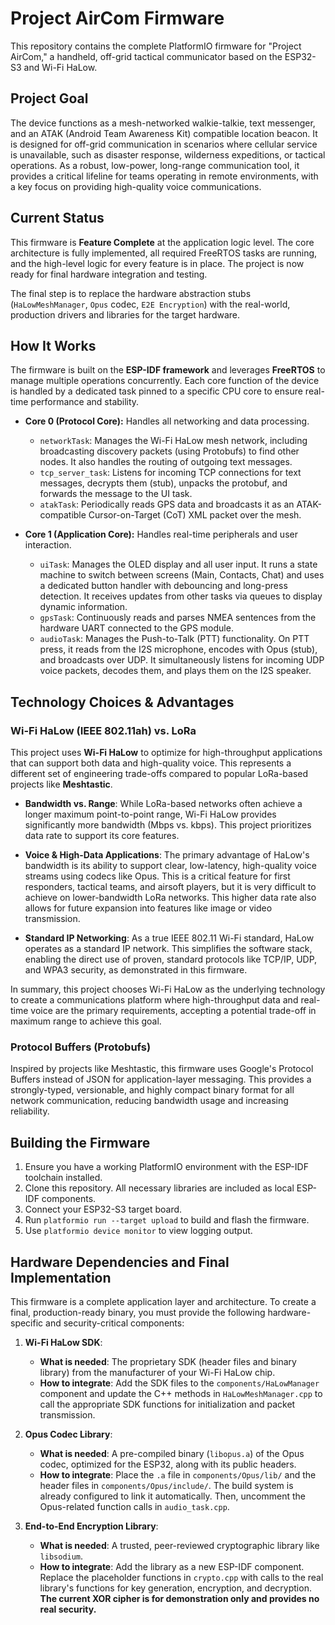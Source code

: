# Project AirCom Firmware

This repository contains the complete PlatformIO firmware for "Project AirCom," a handheld, off-grid tactical communicator based on the ESP32-S3 and Wi-Fi HaLow.

## Project Goal

The device functions as a mesh-networked walkie-talkie, text messenger, and an ATAK (Android Team Awareness Kit) compatible location beacon. It is designed for off-grid communication in scenarios where cellular service is unavailable, such as disaster response, wilderness expeditions, or tactical operations. As a robust, low-power, long-range communication tool, it provides a critical lifeline for teams operating in remote environments, with a key focus on providing high-quality voice communications.

## Current Status

This firmware is **Feature Complete** at the application logic level. The core architecture is fully implemented, all required FreeRTOS tasks are running, and the high-level logic for every feature is in place. The project is now ready for final hardware integration and testing.

The final step is to replace the hardware abstraction stubs (`HaLowMeshManager`, `Opus` codec, `E2E Encryption`) with the real-world, production drivers and libraries for the target hardware.

## How It Works

The firmware is built on the **ESP-IDF framework** and leverages **FreeRTOS** to manage multiple operations concurrently. Each core function of the device is handled by a dedicated task pinned to a specific CPU core to ensure real-time performance and stability.

*   **Core 0 (Protocol Core):** Handles all networking and data processing.
    *   `networkTask`: Manages the Wi-Fi HaLow mesh network, including broadcasting discovery packets (using Protobufs) to find other nodes. It also handles the routing of outgoing text messages.
    *   `tcp_server_task`: Listens for incoming TCP connections for text messages, decrypts them (stub), unpacks the protobuf, and forwards the message to the UI task.
    *   `atakTask`: Periodically reads GPS data and broadcasts it as an ATAK-compatible Cursor-on-Target (CoT) XML packet over the mesh.

*   **Core 1 (Application Core):** Handles real-time peripherals and user interaction.
    *   `uiTask`: Manages the OLED display and all user input. It runs a state machine to switch between screens (Main, Contacts, Chat) and uses a dedicated button handler with debouncing and long-press detection. It receives updates from other tasks via queues to display dynamic information.
    *   `gpsTask`: Continuously reads and parses NMEA sentences from the hardware UART connected to the GPS module.
    *   `audioTask`: Manages the Push-to-Talk (PTT) functionality. On PTT press, it reads from the I2S microphone, encodes with Opus (stub), and broadcasts over UDP. It simultaneously listens for incoming UDP voice packets, decodes them, and plays them on the I2S speaker.

## Technology Choices & Advantages

### Wi-Fi HaLow (IEEE 802.11ah) vs. LoRa

This project uses **Wi-Fi HaLow** to optimize for high-throughput applications that can support both data and high-quality voice. This represents a different set of engineering trade-offs compared to popular LoRa-based projects like **Meshtastic**.

*   **Bandwidth vs. Range**: While LoRa-based networks often achieve a longer maximum point-to-point range, Wi-Fi HaLow provides significantly more bandwidth (Mbps vs. kbps). This project prioritizes data rate to support its core features.

*   **Voice & High-Data Applications**: The primary advantage of HaLow's bandwidth is its ability to support clear, low-latency, high-quality voice streams using codecs like Opus. This is a critical feature for first responders, tactical teams, and airsoft players, but it is very difficult to achieve on lower-bandwidth LoRa networks. This higher data rate also allows for future expansion into features like image or video transmission.

*   **Standard IP Networking**: As a true IEEE 802.11 Wi-Fi standard, HaLow operates as a standard IP network. This simplifies the software stack, enabling the direct use of proven, standard protocols like TCP/IP, UDP, and WPA3 security, as demonstrated in this firmware.

In summary, this project chooses Wi-Fi HaLow as the underlying technology to create a communications platform where high-throughput data and real-time voice are the primary requirements, accepting a potential trade-off in maximum range to achieve this goal.

### Protocol Buffers (Protobufs)
Inspired by projects like Meshtastic, this firmware uses Google's Protocol Buffers instead of JSON for application-layer messaging. This provides a strongly-typed, versionable, and highly compact binary format for all network communication, reducing bandwidth usage and increasing reliability.

## Building the Firmware
1.  Ensure you have a working PlatformIO environment with the ESP-IDF toolchain installed.
2.  Clone this repository. All necessary libraries are included as local ESP-IDF components.
3.  Connect your ESP32-S3 target board.
4.  Run `platformio run --target upload` to build and flash the firmware.
5.  Use `platformio device monitor` to view logging output.

## Hardware Dependencies and Final Implementation
This firmware is a complete application layer and architecture. To create a final, production-ready binary, you must provide the following hardware-specific and security-critical components:

1.  **Wi-Fi HaLow SDK**:
    *   **What is needed**: The proprietary SDK (header files and binary library) from the manufacturer of your Wi-Fi HaLow chip.
    *   **How to integrate**: Add the SDK files to the `components/HaLowManager` component and update the C++ methods in `HaLowMeshManager.cpp` to call the appropriate SDK functions for initialization and packet transmission.

2.  **Opus Codec Library**:
    *   **What is needed**: A pre-compiled binary (`libopus.a`) of the Opus codec, optimized for the ESP32, along with its public headers.
    *   **How to integrate**: Place the `.a` file in `components/Opus/lib/` and the header files in `components/Opus/include/`. The build system is already configured to link it automatically. Then, uncomment the Opus-related function calls in `audio_task.cpp`.

3.  **End-to-End Encryption Library**:
    *   **What is needed**: A trusted, peer-reviewed cryptographic library like `libsodium`.
    *   **How to integrate**: Add the library as a new ESP-IDF component. Replace the placeholder functions in `crypto.cpp` with calls to the real library's functions for key generation, encryption, and decryption. **The current XOR cipher is for demonstration only and provides no real security.**
